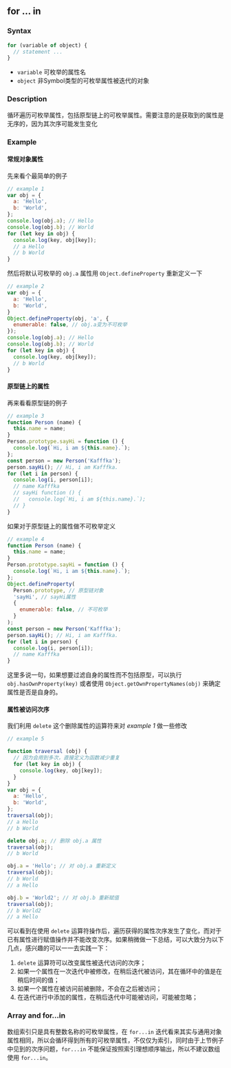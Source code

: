 ## for ... in

### Syntax

```javascript
for (variable of object) {
  // statement ...
}
```

+ `variable` 可枚举的属性名
+ `object` 非Symbol类型的可枚举属性被迭代的对象

### Description

循环遍历可枚举属性，包括原型链上的可枚举属性。需要注意的是获取到的属性是无序的，因为其次序可能发生变化


### Example

#### 常规对象属性
先来看个最简单的例子
```javascript
// example 1
var obj = {
  a: 'Hello',
  b: 'World',
};
console.log(obj.a); // Hello
console.log(obj.b); // World
for (let key in obj) {
  console.log(key, obj[key]);
  // a Hello
  // b World
}
```

然后将默认可枚举的 `obj.a` 属性用 `Object.defineProperty` 重新定义一下
```javascript
// example 2
var obj = {
  a: 'Hello',
  b: 'World',
}
Object.defineProperty(obj, 'a', {
  enumerable: false, // obj.a变为不可枚举
});
console.log(obj.a); // Hello
console.log(obj.b); // World
for (let key in obj) {
  console.log(key, obj[key]);
  // b World
}
```

#### 原型链上的属性
再来看看原型链的例子
```javascript
// example 3
function Person (name) {
  this.name = name;
}
Person.prototype.sayHi = function () {
  console.log(`Hi, i am ${this.name}.`);
};
const person = new Person('Kafffka');
person.sayHi(); // Hi, i am Kafffka.
for (let i in person) {
  console.log(i, person[i]);
  // name Kafffka
  // sayHi function () {
  //   console.log(`Hi, i am ${this.name}.`);
  // }
}
```

如果对于原型链上的属性做不可枚举定义
```javascript
// example 4
function Person (name) {
  this.name = name;
}
Person.prototype.sayHi = function () {
  console.log(`Hi, i am ${this.name}.`);
};
Object.defineProperty(
  Person.prototype, // 原型链对象
  'sayHi', // sayHi属性
  {
    enumerable: false, // 不可枚举
  }
);
const person = new Person('Kafffka');
person.sayHi(); // Hi, i am Kafffka.
for (let i in person) {
  console.log(i, person[i]);
  // name Kafffka
}
```
这里多说一句，如果想要过滤自身的属性而不包括原型，可以执行 `obj.hasOwnProperty(key)` 或者使用 `Object.getOwnPropertyNames(obj)` 来确定属性是否是自身的。

#### 属性被访问次序

我们利用 `delete` 这个删除属性的运算符来对 *example 1* 做一些修改
```javascript
// example 5

function traversal (obj) {
  // 因为会用到多次，直接定义为函数减少重复
  for (let key in obj) {
    console.log(key, obj[key]);
  }
}
var obj = {
  a: 'Hello',
  b: 'World',
};
traversal(obj);
// a Hello
// b World

delete obj.a; // 删除 obj.a 属性
traversal(obj);
// b World

obj.a = 'Hello'; // 对 obj.a 重新定义
traversal(obj);
// b World
// a Hello

obj.b = 'World2'; // 对 obj.b 重新赋值
traversal(obj);
// b World2
// a Hello
```
可以看到在使用 `delete` 运算符操作后，遍历获得的属性次序发生了变化，而对于已有属性进行赋值操作并不能改变次序。如果稍微做一下总结，可以大致分为以下几点，感兴趣的可以一一去实践一下：

1. `delete` 运算符可以改变属性被迭代访问的次序；
2. 如果一个属性在一次迭代中被修改，在稍后迭代被访问，其在循环中的值是在稍后时间的值；
3. 如果一个属性在被访问前被删除，不会在之后被访问；
4. 在迭代进行中添加的属性，在稍后迭代中可能被访问，可能被忽略；

### Array and for...in

数组索引只是具有整数名称的可枚举属性，在 `for...in` 迭代看来其实与通用对象属性相同，所以会循环得到所有的可枚举属性，不仅仅为索引，同时由于上节例子中见到的次序问题，`for...in` 不能保证按照索引理想顺序输出，所以不建议数组使用 `for...in`。
